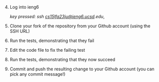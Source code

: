 4. Log into ieng6


   _key pressed:_ _ssh cs15lfa23ju@ieng6.ucsd.edu_, _<enter>_

6. Clone your fork of the repository from your Github account (using the SSH URL)


7. Run the tests, demonstrating that they fail


8. Edit the code file to fix the failing test


9. Run the tests, demonstrating that they now succeed


10. Commit and push the resulting change to your Github account (you can pick any commit message!)

